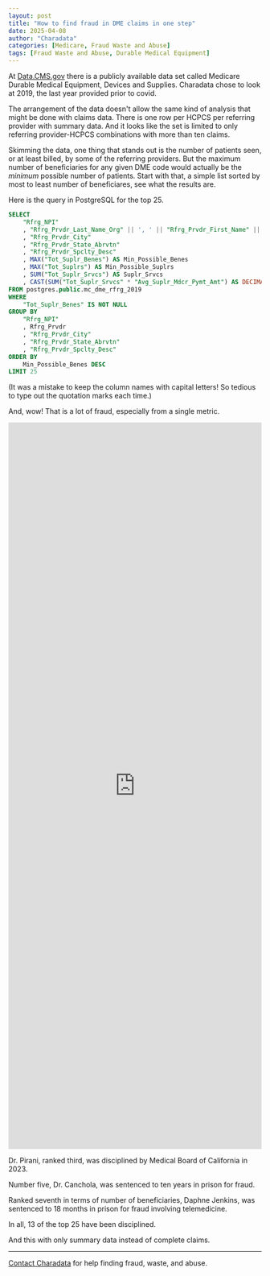 ```yaml
---
layout: post
title: "How to find fraud in DME claims in one step"
date: 2025-04-08
author: "Charadata"
categories: [Medicare, Fraud Waste and Abuse]
tags: [Fraud Waste and Abuse, Durable Medical Equipment]
---
```


At [Data.CMS.gov](https://data.cms.gov/) there is a publicly available data set called Medicare Durable Medical Equipment, Devices and Supplies. Charadata chose to look at 2019, the last year provided prior to covid.

The arrangement of the data doesn't allow the same kind of analysis that might be done with claims data. There is one row per HCPCS per referring provider with summary data. And it looks like the set is limited to only referring provider-HCPCS combinations with more than ten claims.

Skimming the data, one thing that stands out is the number of patients seen, or at least billed, by some of the referring providers. But the maximum number of beneficiaries for any given DME code would actually be the <em>minimum</em> possible number of patients. Start with that, a simple list sorted by most to least number of beneficiares, see what the results are.

Here is the query in PostgreSQL for the top 25.

```sql
SELECT 
	"Rfrg_NPI"
	, "Rfrg_Prvdr_Last_Name_Org" || ', ' || "Rfrg_Prvdr_First_Name" || ' ' || "Rfrg_Prvdr_Crdntls" AS Rfrg_Prvdr
	, "Rfrg_Prvdr_City"
	, "Rfrg_Prvdr_State_Abrvtn"
	, "Rfrg_Prvdr_Spclty_Desc"
	, MAX("Tot_Suplr_Benes") AS Min_Possible_Benes
	, MAX("Tot_Suplrs") AS Min_Possible_Suplrs
	, SUM("Tot_Suplr_Srvcs") AS Suplr_Srvcs
	, CAST(SUM("Tot_Suplr_Srvcs" * "Avg_Suplr_Mdcr_Pymt_Amt") AS DECIMAL(14,2)) AS Mdcr_Pymt_Amt
FROM postgres.public.mc_dme_rfrg_2019
WHERE 
	"Tot_Suplr_Benes" IS NOT NULL
GROUP BY 
	"Rfrg_NPI"
	, Rfrg_Prvdr
	, "Rfrg_Prvdr_City"
	, "Rfrg_Prvdr_State_Abrvtn"
	, "Rfrg_Prvdr_Spclty_Desc"
ORDER BY 
	Min_Possible_Benes DESC
LIMIT 25
```

\(It was a mistake to keep the column names with capital letters! So tedious to type out the quotation marks each time.\)

And, wow! That is a lot of fraud, especially from a single metric.

<iframe title="Medicare 2019 top DME referrers by no. beneficiaries" aria-label="Table" id="datawrapper-chart-jZPyO" src="https://datawrapper.dwcdn.net/jZPyO/1/" scrolling="no" frameborder="0" style="width: 0; min-width: 100% !important; border: none;" height="1444" data-external="1"></iframe><script type="text/javascript">!function(){"use strict";window.addEventListener("message",(function(a){if(void 0!==a.data["datawrapper-height"]){var e=document.querySelectorAll("iframe");for(var t in a.data["datawrapper-height"])for(var r,i=0;r=e[i];i++)if(r.contentWindow===a.source){var d=a.data["datawrapper-height"][t]+"px";r.style.height=d}}}))}();
</script>

Dr. Pirani, ranked third, was disciplined by Medical Board of California in 2023.

Number five, Dr. Canchola, was sentenced to ten years in prison for fraud.

Ranked seventh in terms of number of beneficiaries, Daphne Jenkins, was sentenced to 18 months in prison for fraud involving telemedicine.

In all, 13 of the top 25 have been disciplined.

And this with only summary data instead of complete claims.

---

[Contact Charadata](https://charadata.github.io/#contact) for help finding fraud, waste, and abuse.